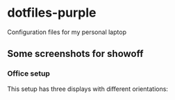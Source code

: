 # dotfiles-purple
Configuration files for my personal laptop

## Some screenshots for showoff
### Office setup
This setup has three displays with different orientations:



